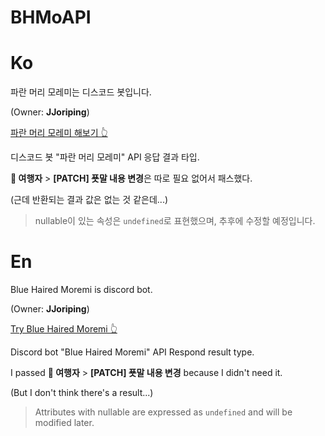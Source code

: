 # BHMoAPI

# Ko
파란 머리 모레미는 디스코드 봇입니다.

(Owner: **JJoriping**)

[파란 머리 모레미 해보기 👆](https://discord.com/oauth2/authorize?client_id=870304475326332968&permissions=17180141632&scope=bot%20applications.commands)





디스코드 봇 "파란 머리 모레미" API 응답 결과 타입.

**🧑 여행자** > **[PATCH] 푯말 내용 변경**은 따로 필요 없어서 패스했다.

(근데 반환되는 결과 값은 없는 것 같은데...)

> nullable이 있는 속성은 `undefined`로 표현했으며, 추후에 수정할 예정입니다.



# En
Blue Haired Moremi is discord bot.

(Owner: **JJoriping**)

[Try Blue Haired Moremi 👆](https://discord.com/oauth2/authorize?client_id=870304475326332968&permissions=17180141632&scope=bot%20applications.commands)





Discord bot "Blue Haired Moremi" API Respond result type.

I passed **🧑 여행자** > **[PATCH] 푯말 내용 변경** because I didn't need it.

(But I don't think there's a result...)

> Attributes with nullable are expressed as `undefined` and will be modified later.

